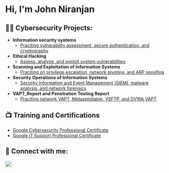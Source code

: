 <h1>Hi, I'm John Niranjan

<h2>👨‍💻 Cybersecurity Projects:</h2>

- <b>Information security systems </b>
  - [Praciting vulnerability assessment, secure authentication, and cryptography](https://github.com/JohnNiranjan/InformationSecuritySystems)
- <b>Ethical Hacking </b>
  - [Assess, analyze, and exploit system vulnerabilities](https://github.com/JohnNiranjan/Ethical-Hacking)
- <b>Scanning and Exploitation of Information Systems </b>
  - [Praciting on privilege escalation, network pivoting, and ARP spoofing](https://github.com/JohnNiranjan/Scanning-and-Exploitation-of-Information-Systems)
- <b>Security Operations of Information Systems </b>
  - [Security Information and Event Management (SIEM), malware analysis, and network forensics](https://github.com/JohnNiranjan/Security-Operations-of-Information-Systems)
- <b>VAPT_Report and Penetration Testing Report </b>
  - [Praciting network VAPT, Metasploitable, VSFTP, and DVWA VAPT](https://github.com/JohnNiranjan/VAPT_Report-and-Penetration-Testing-Report)

<h2>📺 Training and Certifications</h2>

- [Google Cybersecurity Professional Certificate](https://www.coursera.org/account/accomplishments/specialization/certificate/5W21RVGKU51G)
- [Google IT Support Professional Certificate](https://www.coursera.org/account/accomplishments/specialization/certificate/G29XGWHSPG9W)


<h2> 🤳 Connect with me:</h2>

[<img align="left" alt="John Niranjan | LinkedIn" width="22px" src="https://cdn.jsdelivr.net/npm/simple-icons@v3/icons/linkedin.svg" />](https://www.linkedin.com/in/john-niranjan-2303a2222)

[linkedin]: https://linkedin.com/in/JohnNiranjan

